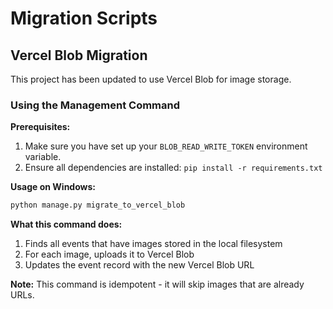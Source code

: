 # Migration Scripts

## Vercel Blob Migration

This project has been updated to use Vercel Blob for image storage.

### Using the Management Command

**Prerequisites:**

1. Make sure you have set up your `BLOB_READ_WRITE_TOKEN` environment variable.
2. Ensure all dependencies are installed: `pip install -r requirements.txt`

**Usage on Windows:**

```cmd
python manage.py migrate_to_vercel_blob
```

**What this command does:**

1. Finds all events that have images stored in the local filesystem
2. For each image, uploads it to Vercel Blob
3. Updates the event record with the new Vercel Blob URL

**Note:** This command is idempotent - it will skip images that are already URLs.
